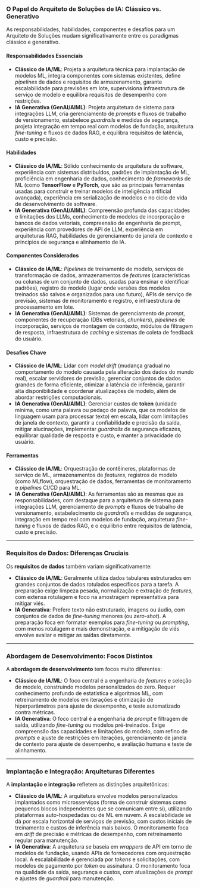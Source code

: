 ### O Papel do Arquiteto de Soluções de IA: Clássico vs. Generativo

As responsabilidades, habilidades, componentes e desafios para um Arquiteto de Soluções mudam significativamente entre os paradigmas clássico e generativo.

#### Responsabilidades Essenciais

*   **Clássico de IA/ML**: Projeta a arquitetura técnica para implantação de modelos ML, integra componentes com sistemas existentes, define *pipelines* de dados e requisitos de armazenamento, garante escalabilidade para previsões em lote, supervisiona infraestrutura de serviço de modelo e equilibra requisitos de desempenho com restrições.
*   **IA Generativa (GenAI/AIML)**: Projeta arquitetura de sistema para integrações LLM, cria gerenciamento de *prompts* e fluxos de trabalho de versionamento, estabelece *guardrails* e medidas de segurança, projeta integração em tempo real com modelos de fundação, arquitetura *fine-tuning* e fluxos de dados RAG, e equilibra requisitos de latência, custo e precisão.

#### Habilidades

*   **Clássico de IA/ML**: Sólido conhecimento de arquitetura de software, experiência com sistemas distribuídos, padrões de implantação de ML, proficiência em engenharia de dados, conhecimento de *frameworks* de ML (como **TensorFlow** e **PyTorch**, que são as principais ferramentas usadas para construir e treinar modelos de inteligência artificial avançada), experiência em serialização de modelos e no ciclo de vida de desenvolvimento de software.
*   **IA Generativa (GenAI/AIML)**: Compreensão profunda das capacidades e limitações dos LLMs, conhecimento de modelos de incorporação e bancos de dados vetoriais, compreensão de engenharia de prompt, experiência com provedores de API de LLM, experiência em arquiteturas RAG, habilidades de gerenciamento de janela de contexto e princípios de segurança e alinhamento de IA.

#### Componentes Considerados

*   **Clássico de IA/ML**: *Pipelines* de treinamento de modelo, serviços de transformação de dados, armazenamentos de *features* (características ou colunas de um conjunto de dados, usadas para ensinar e identificar padrões), registro de modelo (lugar onde versões dos modelos treinados são salvos e organizados para uso futuro), APIs de serviço de previsão, sistemas de monitoramento e registro, e infraestrutura de processamento em lote.
*   **IA Generativa (GenAI/AIML)**: Sistemas de gerenciamento de *prompt*, componentes de recuperação (DBs vetoriais, *chunkers*), *pipelines* de incorporação, serviços de montagem de contexto, módulos de filtragem de resposta, infraestrutura de *caching* e sistemas de coleta de feedback do usuário.

#### Desafios Chave

*   **Clássico de IA/ML**: Lidar com *model drift* (mudança gradual no comportamento do modelo causada pela alteração dos dados do mundo real), escalar servidores de previsão, gerenciar conjuntos de dados grandes de forma eficiente, otimizar a latência de inferência, garantir alta disponibilidade e coordenar atualizações de modelo, além de abordar restrições computacionais.
*   **IA Generativa (GenAI/AIML)**: Gerenciar custos de **token** (unidade mínima, como uma palavra ou pedaço de palavra, que os modelos de linguagem usam para processar texto) em escala, lidar com limitações de janela de contexto, garantir a confiabilidade e precisão da saída, mitigar alucinações, implementar *guardrails* de segurança eficazes, equilibrar qualidade de resposta e custo, e manter a privacidade do usuário.

#### Ferramentas

*   **Clássico de IA/ML**: Orquestração de contêineres, plataformas de serviço de ML, armazenamentos de *features*, registros de modelo (como MLflow), orquestração de dados, ferramentas de monitoramento e *pipelines* CI/CD para ML.
*   **IA Generativa (GenAI/AIML)**: As ferramentas são as mesmas que as responsabilidades, com destaque para a arquitetura de sistema para integrações LLM, gerenciamento de *prompts* e fluxos de trabalho de versionamento, estabelecimento de *guardrails* e medidas de segurança, integração em tempo real com modelos de fundação, arquitetura *fine-tuning* e fluxos de dados RAG, e o equilíbrio entre requisitos de latência, custo e precisão.

---

### Requisitos de Dados: Diferenças Cruciais

Os **requisitos de dados** também variam significativamente:

*   **Clássico de IA/ML**: Geralmente utiliza dados tabulares estruturados em grandes conjuntos de dados rotulados específicos para a tarefa. A preparação exige limpeza pesada, normalização e extração de *features*, com extensa rotulagem e foco na amostragem representativa para mitigar viés.
*   **IA Generativa**: Prefere texto não estruturado, imagens ou áudio, com conjuntos de dados de *fine-tuning* menores (ou *zero-shot*). A preparação foca em formatar exemplos para *fine-tuning* ou *prompting*, com menos rotulagem e mais demonstração, e a mitigação de viés envolve avaliar e mitigar as saídas diretamente.

---

### Abordagem de Desenvolvimento: Focos Distintos

A **abordagem de desenvolvimento** tem focos muito diferentes:

*   **Clássico de IA/ML**: O foco central é a engenharia de *features* e seleção de modelo, construindo modelos personalizados do zero. Requer conhecimento profundo de estatística e algoritmos ML, com retreinamento de modelos em iterações e otimização de hiperparâmetros para ajuste de desempenho, e teste automatizado contra métricas.
*   **IA Generativa**: O foco central é a engenharia de *prompt* e filtragem de saída, utilizando *fine-tuning* ou modelos pré-treinados. Exige compreensão das capacidades e limitações do modelo, com refino de *prompts* e ajuste de restrições em iterações, gerenciamento de janela de contexto para ajuste de desempenho, e avaliação humana e teste de alinhamento.

---

### Implantação e Integração: Arquiteturas Diferentes

A **implantação e integração** refletem as distinções arquitetônicas:

*   **Clássico de IA/ML**: A arquitetura envolve modelos personalizados implantados como microsserviços (forma de construir sistemas como pequenos blocos independentes que se comunicam entre si), utilizando plataformas auto-hospedadas ou de ML em nuvem. A escalabilidade se dá por escala horizontal de serviços de previsão, com custos iniciais de treinamento e custos de inferência mais baixos. O monitoramento foca em *drift* de precisão e métricas de desempenho, com retreinamento regular para manutenção.
*   **IA Generativa**: A arquitetura se baseia em *wrappers* de API em torno de modelos de fundação, usando APIs de fornecedores com orquestração local. A escalabilidade é gerenciada por *tokens* e solicitações, com modelos de pagamento por *token* ou assinatura. O monitoramento foca na qualidade da saída, segurança e custos, com atualizações de *prompt* e ajustes de *guardrail* para manutenção.
